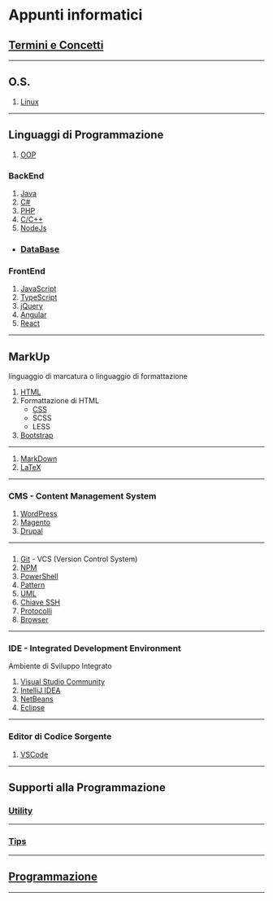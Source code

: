 # Appunti informatici

## [Termini e Concetti](./Termini_e_Concetti/ReadMe.md)

---
## O.S.
1. [Linux](./Linux/ReadMe.md)

---
## Linguaggi di Programmazione
1. [OOP](./OOP/ReadMe.md)

### BackEnd
1. [Java](./Java/ReadMe.md/#Java)
1. [C#](./C%23/ReadMe.md)
1. [PHP](./PHP/ReadMe.md)
1. [C/C++](./C%2B%2B/ReadMe.md)
1. [NodeJs](./NodeJs/ReadMe.md)

- ### [DataBase](./DataBase/ReadMe.md)

### FrontEnd
1. [JavaScript](./JavaScript/ReadMe.md)
1. [TypeScript](./TypeScript/ReadMe.md)
1. [jQuery](./jQuery/ReadMe.md)
1. [Angular](./Angular/ReadMe.md)
1. [React](./React/ReadMe.md)

---
## MarkUp
linguaggio di marcatura o linguaggio di formattazione
1. [HTML](./HTML/ReadMe.md)
1. Formattazione di HTML
    - [CSS](./CSS/ReadMe.md)
    - SCSS
    - LESS
1. [Bootstrap](./Bootstrap/ReadMe.md)

---
1. [MarkDown](./MarkDown/ReadMe.md)
1. [LaTeX](./LaTeX/ReadMe.md)

---
### CMS - Content Management System
1. [WordPress](./CMS/WordPress/ReadMe.md)
1. [Magento](./CMS/Magento/Magento.md)
1. [Drupal](./CMS/Drupal/ReadMe.md) 

---
### 
1. [Git](./Git/ReadMe.md) - VCS (Version Control System)
1. [NPM](./NPM/ReadMe.md)
1. [PowerShell](./PowerShell/ReadMe.md) 
1. [Pattern](./Pattern/ReadMe.md)
1. [UML](./UML/ReadMe.md)
1. [Chiave SSH](./Chiave_SSH/Chiave%20per%20GitHub.md)
1. [Protocolli](./Protocolli/Protocolli.md)
1. [Browser](./Browser/ReadMe.md)

---
### IDE - Integrated Development Environment
Ambiente di Sviluppo Integrato

1. [Visual Studio Community](./IDE/VisualStudioCommunity/ReadMe.md)
1. [IntelliJ IDEA](./IDE/IntelliJ_IDEA/ReadMe.md)
1. [NetBeans](./IDE/NetBeans/ReadMe.md)
1. [Eclipse](./IDE/Eclipse/ReadMe.md)

---
### Editor di Codice Sorgente
1. [VSCode](./IDE/VSCode/ReadMe.md)

---
## Supporti alla Programmazione
### [Utility](./Supporti/Utility/ReadMe.md)

---
### [Tips](./Tips/ReadMe.md)

---
## [Programmazione](./Programmazione/ReadMe.md)

---